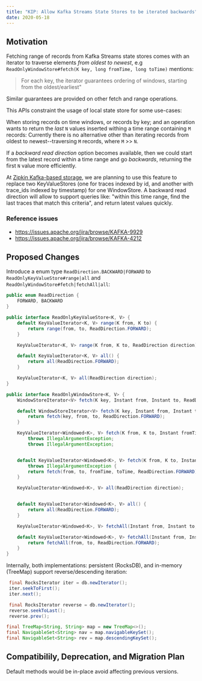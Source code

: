 ```yaml
---
title: "KIP: Allow Kafka Streams State Stores to be iterated backwards"
date: 2020-05-18
---
```


## Motivation

Fetching range of records from Kafka Streams state stores comes with an iterator to traverse elements *from oldest to newest*, e.g `ReadOnlyWindowStore#fetch(K key, long fromTime, long toTime)` mentions: 

> For each key, the iterator guarantees ordering of windows, starting from the oldest/earliest"

Similar guarantees are provided on other fetch and range operations.

This APIs constraint the usage of local state store for some use-cases:

When storing records on time windows, or records by key; and an operation wants to return the _last_ `N` values inserted withing a time range containing `M` records: Currently there is no alternative other than iterating records from oldest to newest--traversing `M` records, where `M` >> `N`.  

If a _backward read direction_ option becomes available, then we could start from the latest record within a time range and go _backwards_, returning the first `N` value more efficiently.

At [Zipkin Kafka-based storage](github.com/openzipkin-contrib/zipkin-storage-kafka), we are planning to use this feature to replace two KeyValueStores (one for traces indexed by id, and another with trace_ids indexed by timestamp) for one WindowStore. A backward read direction will allow to support queries like: "within this time range, find the last traces that match this criteria", and return latest values quickly.

### Reference issues

- https://issues.apache.org/jira/browse/KAFKA-9929
- https://issues.apache.org/jira/browse/KAFKA-4212

## Proposed Changes

Introduce a enum type `ReadDirection.BACKWARD|FORWARD` to `ReadOnlyKeyValueStore#range|all` and `ReadOnlyWindowStore#fetch|fetchAll|all`:

```java
public enum ReadDirection {
    FORWARD, BACKWARD
}
```

```java
public interface ReadOnlyKeyValueStore<K, V> {
    default KeyValueIterator<K, V> range(K from, K to) {
        return range(from, to, ReadDirection.FORWARD);
    }

    KeyValueIterator<K, V> range(K from, K to, ReadDirection direction);

    default KeyValueIterator<K, V> all() {
        return all(ReadDirection.FORWARD);
    }

    KeyValueIterator<K, V> all(ReadDirection direction);
}
```

```java
public interface ReadOnlyWindowStore<K, V> {
    WindowStoreIterator<V> fetch(K key, Instant from, Instant to, ReadDirection direction) throws IllegalArgumentException;

    default WindowStoreIterator<V> fetch(K key, Instant from, Instant to) throws IllegalArgumentException {
        return fetch(key, from, to, ReadDirection.FORWARD);
    }

    KeyValueIterator<Windowed<K>, V> fetch(K from, K to, Instant fromTime, Instant toTime, ReadDirection direction)
        throws IllegalArgumentException;
        throws IllegalArgumentException;


    default KeyValueIterator<Windowed<K>, V> fetch(K from, K to, Instant fromTime, Instant toTime)
        throws IllegalArgumentException {
        return fetch(from, to, fromTime, toTime, ReadDirection.FORWARD);
    }

    KeyValueIterator<Windowed<K>, V> all(ReadDirection direction);


    default KeyValueIterator<Windowed<K>, V> all() {
        return all(ReadDirection.FORWARD);
    }

    KeyValueIterator<Windowed<K>, V> fetchAll(Instant from, Instant to, ReadDirection direction) throws IllegalArgumentException;

    default KeyValueIterator<Windowed<K>, V> fetchAll(Instant from, Instant to) throws IllegalArgumentException {
        return fetchAll(from, to, ReadDirection.FORWARD);
    }
}
```

Internally, both implementations: persistent (RocksDB), and in-memory (TreeMap) support reverse/descending iteration:

```java
 final RocksIterator iter = db.newIterator();
 iter.seekToFirst();
 iter.next();

 final RocksIterator reverse = db.newIterator();
 reverse.seekToLast();
 reverse.prev();
```

```java
final TreeMap<String, String> map = new TreeMap<>();
final NavigableSet<String> nav = map.navigableKeySet();
final NavigableSet<String> rev = map.descendingKeySet();
```

## Compatibilily, Deprecation, and Migration Plan

Default methods would be in-place avoid affecting previous versions.
